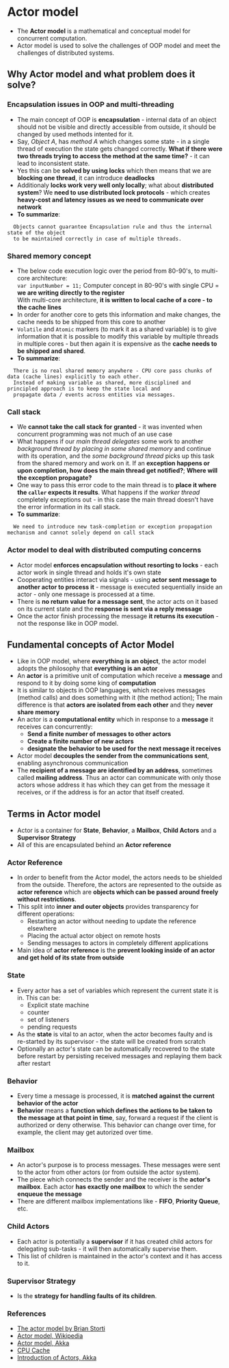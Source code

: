 # Actor model
- The **Actor model** is a mathematical and conceptual model for concurrent computation.
- Actor model is used to solve the challenges of OOP model and meet the challenges of distributed systems.

## Why Actor model and what problem does it solve?

### Encapsulation issues in OOP and multi-threading
- The main concept of OOP is **encapsulation** - internal data of an object should not be visible and directly accessible from outside, it should be changed by used methods intented for it.
- Say, *Object A*, has *method A* which changes some state - in a single thread of execution the state gets changed correctly. **What if there were two threads trying to access the method at the same time?** - it can lead to inconsistent state.
- Yes this can be **solved by using locks** which then means that we are **blocking one thread**, it can introduce **deadlocks**
- Additionaly **locks work very well only locally**; what about **distributed system**? We **need to use distributed lock protocols** - which creates **heavy-cost and latency issues as we need to communicate over network**
- **To summarize**:  

```
  Objects cannot guarantee Encapsulation rule and thus the internal state of the object
  to be maintained correctly in case of multiple threads.
```

### Shared memory concept
-  The below code execution logic over the period from 80-90's, to multi-core architecture:  
`var inputNumber = 11;`
Computer concept in 80-90's with single CPU = **we are writing directly to the register**  
With multi-core architecture, **it is written to local cache of a core - to the cache lines**  
- In order for another core to gets this information and make changes, the cache needs to be shipped from this core to another
- `Volatile` and `Atomic` markers (to mark it as a shared variable) is to give information that it is possible to modify this variable by multiple threads in multiple cores - but then again it is expensive as the **cache needs to be shipped and shared**.
- **To summarize**:  

```
  There is no real shared memory anywhere - CPU core pass chunks of data (cache lines) explicitly to each other.
  Instead of making variable as shared, more disciplined and principled approach is to keep the state local and
  propagate data / events across entities via messages.
```

### Call stack
- We **cannot take the call stack for granted** - it was invented when concurrent programming was not much of an use case
- What happens if our *main thread delegates* some work to another *background thread by placing in some shared memory* and continue with its operation, and the *some background thread* picks up this task from the shared memory and work on it. If an **exception happens or upon completion, how does the main thread get notified?**; **Where will the exception propagate?**
- One way to pass this error code to the main thread is to **place it where the `caller` expects it results**. What happens if the *worker thread* completely exceptions out - in this case the main thread doesn't have the error information in its call stack.
- **To summarize**:  
```
  We need to introduce new task-completion or exception propagation mechanism and cannot solely depend on call stack
```

### Actor model to deal with distributed computing concerns
- Actor model **enforces encapsulation without resorting to locks** - each actor work in single thread and holds it's own state
- Cooperating entities interact via signals - using **actor sent message to another actor to process it** - message is executed sequentially inside an actor - only one message is processed at a time.
- There is **no return value for a message sent**, the actor acts on it based on its current state and the **response is sent via a reply message**
- Once the actor finish processing the message **it returns its execution** - not the response like in OOP model.

## Fundamental concepts of Actor Model
- Like in OOP model, where **everything is an object**, the actor model adopts the philosophy that **everything is an actor**
- An **actor** is a primitive unit of computation which receive a **message** and respond to it by doing some king of **computation**
- It is similar to objects in OOP languages, which receives messages (method calls) and does something with it (the method action); The main difference is that **actors are isolated from each other** and they **never share memory**
- An actor is a **computational entity** which in response to a **message** it receives can concurrently:
  - **Send a finite number of messages to other actors**
  - **Create a finite number of new actors**
  - **designate the behavior to be used for the next message it receives**
- Actor model **decouples the sender from the communications sent**, enabling asynchronous communication
- The **recipient of a message are identified by an address**, sometimes called **mailing address**. Thus an actor can communicate with only those actors whose address it has which they can get from the message it receives, or if the address is for an actor that itself created.

## Terms in Actor model
- Actor is a container for **State**, **Behavior**, a **Mailbox**, **Child Actors** and a **Supervisor Strategy**
- All of this are encapsulated behind an **Actor reference**

### Actor Reference
- In order to benefit from the Actor model, the actors needs to be shielded from the outside. Therefore, the actors are represented to the outside as **actor reference** which are **objects which can be passed around freely without restrictions**.
- This split into **inner and outer objects** provides transparency for different operations:
  - Restarting an actor without needing to update the reference elsewhere
  - Placing the actual actor object on remote hosts
  - Sending messages to actors in completely different applications
- Main idea of **actor reference** is the **prevent looking inside of an actor and get hold of its state from outside**

### State
- Every actor has a set of variables which represent the current state it is in. This can be:
  - Explicit state machine
  - counter
  - set of listeners
  - pending requests
- As the **state** is vital to an actor, when the actor becomes faulty and is re-started by its supervisor - the state will be created from scratch
- Optionally an actor's state can be automatically recovered to the state before restart by persisting received messages and replaying them back after restart

### Behavior
- Every time a message is processed, it is **matched against the current behavior of the actor**
- **Behavior** means a **function which defines the actions to be taken to the message at that point in time**, say, forward a request if the client is authorized or deny otherwise. This behavior can change over time, for example, the client may get autorized over time.

### Mailbox
- An actor's purpose is to process messages. These messages were sent to the actor from other actors (or from outside the actor system).
- The piece which connects the sender and the receiver is the **actor's mailbox**. Each actor **has exactly one mailbox** to which the sender **enqueue the message**
- There are different mailbox implementations like - **FIFO**, **Priority Queue**, etc.

### Child Actors
- Each actor is potentially a **supervisor** if it has created child actors for delegating sub-tasks - it will then automatically supervise them.
- This list of children is maintained in the actor's context and it has access to it.

### Supervisor Strategy
- Is the **strategy for handling faults of its children**.

### References
- [The actor model by Brian Storti](https://www.brianstorti.com/the-actor-model/)
- [Actor model, Wikipedia](https://en.wikipedia.org/wiki/Actor_model)
- [Actor model, Akka](https://doc.akka.io/docs/akka/2.5/general/actors.html)
- [CPU Cache](https://en.wikipedia.org/wiki/CPU_cache)
- [Introduction of Actors, Akka](https://doc.akka.io/docs/akka/2.5.3/scala/guide/actors-intro.html)
